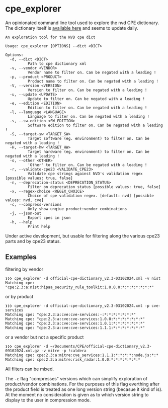 # cpe_explorer

An opinionated command line tool used to explore the nvd CPE dictionary.
The dictionary itself is [available here](https://nvd.nist.gov/products/cpe) and seems to update daily.

```
An exploration tool for the NVD cpe dict

Usage: cpe_explorer [OPTIONS] --dict <DICT>

Options:
  -d, --dict <DICT>
          Path to cpe dictionary xml
  -v, --vendor <VENDOR>
          Vendor name to filter on. Can be negated with a leading !
  -p, --product <PRODUCT>
          Product name to filter on. Can be negated with a leading !
  -V, --version <VERSION>
          Version to filter on. Can be negated with a leading !
  -u, --update <UPDATE>
          Update to filter on. Can be negated with a leading !
  -e, --edition <EDITION>
          Edition to filter on. Can be negated with a leading !
  -l, --language <LANGUAGE>
          Language to filter on. Can be negated with a leading !
  -s, --sw-edition <SW_EDITION>
          Software edition to filter on. Can be negated with a leading !
  -S, --target-sw <TARGET_SW>
          Target software (eg. environment) to filter on. Can be negated with a leading !
  -H, --target-hw <TARGET_HW>
          Target hardware (eg. environment) to filter on. Can be negated with a leading !
  -o, --other <OTHER>
          'Other' to filter on. Can be negated with a leading !
  -r, --validate-cpe23 <VALIDATE_CPE23>
          Validate cpe strings against NVD's validation regex [possible values: true, false]
  -n, --deprecation-status <DEPRECATION_STATUS>
          Filter on deprecation status [possible values: true, false]
  -x, --regex-choice <REGEX_CHOICE>
          Choice of cpe validation regex. [default: nvd] [possible values: nvd, cve]
  -c, --compress-versions
          Only show unqiue product:vendor combinations
  -j, --json-out
          Export cpes in json
  -h, --help
          Print help
```

Under active development, but usable for filtering along the various cpe23 parts and by cpe23 status.

## Examples
filtering by vendor
```
❯❯❯ cpe_explorer -d official-cpe-dictionary_v2.3-03102024.xml -v nist
Matching cpe: "cpe:2.3:a:nist:hipaa_security_rule_toolkit:1.0.0.0:*:*:*:*:*:*:*"
```
or by product
```
❯❯❯ cpe_explorer -d official-cpe-dictionary_v2.3-03102024.xml -p cve-services
Matching cpe: "cpe:2.3:a:cve:cve-services:-:*:*:*:*:*:*:*"
Matching cpe: "cpe:2.3:a:cve:cve-services:1.0.0:*:*:*:*:*:*:*"
Matching cpe: "cpe:2.3:a:cve:cve-services:1.0.1:*:*:*:*:*:*:*"
Matching cpe: "cpe:2.3:a:cve:cve-services:1.1.1:*:*:*:*:*:*:*"
```
or a vendor but not a specific product
```
❯❯❯ cpe_explorer -d ~/Documents/CPE/official-cpe-dictionary_v2.3-09102024.xml.gz -v mitre -p !caldera
Matching cpe: cpe:2.3:a:mitre:cve_services:1.1.1:*:*:*:*:node.js:*:*
Matching cpe: cpe:2.3:a:mitre:risk_radar:1.0.0:*:*:*:*:*:*:*
```
All filters can be mixed.

The `-c` flag "compresses" versions which can simplify exploration of product/vendor combinations. For the purposes of this flag everthing after the product field is treated as one long version string (becasue it kind of is). At the moment no consideration is given as to which version string to display to the user in compression mode.
